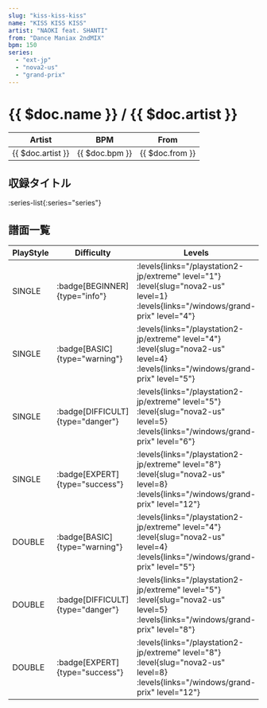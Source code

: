 ```yaml
---
slug: "kiss-kiss-kiss"
name: "KISS KISS KISS"
artist: "NAOKI feat. SHANTI"
from: "Dance Maniax 2ndMIX"
bpm: 150
series:
  - "ext-jp"
  - "nova2-us"
  - "grand-prix"
---
```


# {{ $doc.name }} / {{ $doc.artist }}

|Artist|BPM|From|
|------|---|----|
|{{ $doc.artist }}|{{ $doc.bpm }}|{{ $doc.from }}|

## 収録タイトル

:series-list{:series="series"}

## 譜面一覧

|PlayStyle|Difficulty|Levels|Notes|Movie|
|---------|----------|------|-----|-----|
|SINGLE| :badge[BEGINNER]{type="info"}| :levels{links="/playstation2-jp/extreme" level="1"} :level{slug="nova2-us" level=1}  :levels{links="/windows/grand-prix" level="4"}|107/0||
|SINGLE| :badge[BASIC]{type="warning"}| :levels{links="/playstation2-jp/extreme" level="4"} :level{slug="nova2-us" level=4}  :levels{links="/windows/grand-prix" level="5"}|199/1||
|SINGLE| :badge[DIFFICULT]{type="danger"}| :levels{links="/playstation2-jp/extreme" level="5"} :level{slug="nova2-us" level=5}  :levels{links="/windows/grand-prix" level="6"}|243/7||
|SINGLE| :badge[EXPERT]{type="success"}| :levels{links="/playstation2-jp/extreme" level="8"} :level{slug="nova2-us" level=8}  :levels{links="/windows/grand-prix" level="12"}|332/31||
|DOUBLE| :badge[BASIC]{type="warning"}| :levels{links="/playstation2-jp/extreme" level="4"} :level{slug="nova2-us" level=4}  :levels{links="/windows/grand-prix" level="5"}|167/14||
|DOUBLE| :badge[DIFFICULT]{type="danger"}| :levels{links="/playstation2-jp/extreme" level="5"} :level{slug="nova2-us" level=5}  :levels{links="/windows/grand-prix" level="8"}|226/19||
|DOUBLE| :badge[EXPERT]{type="success"}| :levels{links="/playstation2-jp/extreme" level="8"} :level{slug="nova2-us" level=8}  :levels{links="/windows/grand-prix" level="12"}|332/19||
